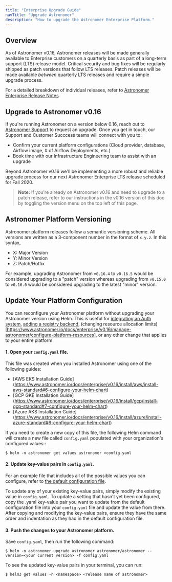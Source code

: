 ```yaml
---
title: "Enterprise Upgrade Guide"
navTitle: "Upgrade Astronomer"
description: "How to upgrade the Astronomer Enterprise Platform."
---
```


## Overview

As of Astronomer v0.16, Astronomer releases will be made generally available to Enterprise customers on a quarterly basis as part of a long-term support (LTS) release model. Critical security and bug fixes will be regularly shipped as patch versions that follow LTS releases. Patch releases will be made available _between_ quarterly LTS releases and require a simple upgrade process.

For a detailed breakdown of individual releases, refer to [Astronomer Enterprise Release Notes](https://www.astronomer.io/docs/enterprise/v0.13/resources/release-notes/).

## Upgrade to Astronomer v0.16

If you're running Astronomer on a version below 0.16, reach out to [Astronomer Support](support.astronomer.io) to request an upgrade. Once you get in touch, our Support and Customer Succcess teams will connect with you to:

- Confirm your current platform configurations (Cloud provider, database, Airflow image, # of Airflow Deployments, etc.)
- Book time with our Infrastructure Engineering team to assist with an upgrade

Beyond Astronomer v0.16 we'll be implementing a more robust and reliable upgrade process for our next Astronomer Enterprise LTS release scheduled for Fall 2020.

> **Note:** If you're already on Astronomer v0.16 and need to upgrade to a patch release, refer to our instructions in the v0.16 version of this doc by toggling the version menu on the top left of this page.

## Astronomer Platform Versioning

Astronomer platform releases follow a semantic versioning scheme. All versions are written as a 3-component number in the format of `x.y.z`. In this syntax,

- X: Major Version
- Y: Minor Version
- Z: Patch/Hotfix

For example, upgrading Astronomer from `v0.16.4` to `v0.16.5` would be considered upgrading to a "patch" version whereas upgrading from `v0.15.0` to `v0.16.0` would be considered upgrading to the latest "minor" version.

## Update Your Platform Configuration

You can reconfigure your Astronomer platform without upgrading your Astronomer version using Helm. This is useful for [integrating an Auth system](https://www.astronomer.io/docs/enterprise/v0.16/manage-astronomer/integrate-auth-system), [adding a registry backend](https://www.astronomer.io/docs/enterprise/v0.16/manage-astronomer/registry-backend), (changing resource allocation limits)[https://www.astronomer.io/docs/enterprise/v0.16/manage-astronomer/configure-platform-resources], or any other change that applies to your entire platform.

#### 1. Open your `config.yaml` file.

This file was created when you installed Astronomer using one of the following guides:
* [AWS EKS Installation Guide] (https://www.astronomer.io/docs/enterprise/v0.16/install/aws/install-aws-standard#6-configure-your-helm-chart)
* [GCP GKE Installation Guide] (https://www.astronomer.io/docs/enterprise/v0.16/install/gcp/install-gcp-standard#7-configure-your-helm-chart)
* [Azure AKS Installation Guide] (https://www.astronomer.io/docs/enterprise/v0.16/install/azure/install-azure-standard#6-configure-your-helm-chart)

If you need to create a new copy of this file, the following Helm command will create a new file called `config.yaml` populated with your organization's configured values::
```
$ helm -n astronomer get values astronomer >config.yaml
```
#### 2. Update key-value pairs in `config.yaml`.

For an example file that includes all of the possible values you can configure, refer to [the default configuration file](https://github.com/astronomer/docs/blob/main/enterprise/v0.16/reference/default.yaml).

To update any of your existing key-value pairs, simply modify the existing value in `config.yaml`. To update a setting that hasn't yet been configured, copy the .yaml key-value pair you want to update from the default configuration file into your `config.yaml` file and update the value from there. After copying and modifying the key-value pairs, ensure they have the same order and indentation as they had in the default configuration file.

#### 3. Push the changes to your Astronomer platform.

Save `config.yaml`, then run the following command:

```
$ helm -n astronomer upgrade astronomer astronomer/astronomer --version=<your current version> -f config.yaml
```
To see the updated key-value pairs in your terminal, you can run:
```
$ helm3 get values -n <namespace> <release name of astronomer>
```
